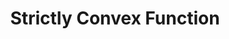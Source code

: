 ---
title: "Strictly Convex Function"

categories: ['']

tags: ['Strictly', 'Convex', 'Function']

arabic: ['الدالة المحدبة بدقة']

publishers: ['معجم مصطلحات التعلم الآلي والتعلم العميق وعلم البيانات']

types: "word"

slug: ""
---